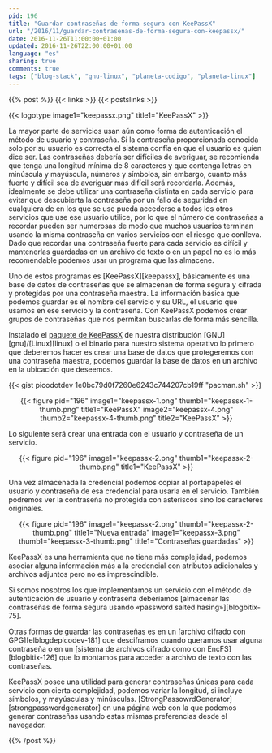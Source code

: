 ```yaml
---
pid: 196
title: "Guardar contraseñas de forma segura con KeePassX"
url: "/2016/11/guardar-contrasenas-de-forma-segura-con-keepassx/"
date: 2016-11-26T11:00:00+01:00
updated: 2016-11-26T22:00:00+01:00
language: "es"
sharing: true
comments: true
tags: ["blog-stack", "gnu-linux", "planeta-codigo", "planeta-linux"]
---
```


{{% post %}}
{{< links >}}
{{< postslinks >}}

{{< logotype image1="keepassx.png" title1="KeePassX" >}}

La mayor parte de servicios usan aún como forma de autenticación el método de usuario y contraseña. Si la contraseña proporcionada conocida solo por su usuario es correcta el sistema confía en que el usuario es quien dice ser. Las contraseñas debería ser difíciles de averiguar, se recomienda que tenga una longitud mínima de 8 caracteres y que contenga letras en minúscula y mayúscula, números y símbolos, sin embargo, cuanto más fuerte y difícil sea de averiguar más difícil será recordarla. Además, idealmente se debe utilizar una contraseña distinta en cada servicio para evitar que descubierta la contraseña por un fallo de seguridad en cualquiera de en los que se use pueda accederse a todos los otros servicios que use ese usuario utilice, por lo que el número de contraseñas a recordar pueden ser numerosas de modo que muchos usuarios terminan usando la misma contraseña en varios servicios con el riesgo que conlleva. Dado que recordar una contraseña fuerte para cada servicio es difícil y mantenerlas guardadas en un archivo de texto o en un papel no es lo más recomendable podemos usar un programa que las almacene.

Uno de estos programas es [KeePassX][keepassx], básicamente es una base de datos de contraseñas que se almacenan de forma segura y cifrada y protegidas por una contraseña maestra. La información básica que podemos guardar es el nombre del servicio y su URL, el usuario que usamos en ese servicio y la contraseña. Con KeePassX podemos crear grupos de contraseñas que nos permitan buscarlas de forma más sencilla.

Instalado el [paquete de KeePassX](https://www.archlinux.org/packages/community/x86_64/keepassx2/) de nuestra distribución [GNU][gnu]/[Linux][linux] o el binario para nuestro sistema operativo lo primero que deberemos hacer es crear una base de datos que protegeremos con una contraseña maestra, podemos guardar la base de datos en un archivo en la ubicación que deseemos.

{{< gist picodotdev 1e0bc79d0f7260e6243c744207cb19ff "pacman.sh" >}}

<div class="media" style="text-align: center;">
    {{< figure pid="196"
        image1="keepassx-1.png" thumb1="keepassx-1-thumb.png" title1="KeePassX"
        image2="keepassx-4.png" thumb2="keepassx-4-thumb.png" title2="KeePassX" >}}
</div>

Lo siguiente será crear una entrada con el usuario y contraseña de un servicio.

<div class="media" style="text-align: center;">
    {{< figure pid="196"
        image1="keepassx-2.png" thumb1="keepassx-2-thumb.png" title1="KeePassX" >}}
</div>

Una vez almacenada la credencial podemos copiar al portapapeles el usuario y contraseña de esa credencial para usarla en el servicio. También podremos ver la contraseña no protegida con asteriscos sino los caracteres originales.

<div class="media" style="text-align: center;">
    {{< figure pid="196"
        image1="keepassx-2.png" thumb1="keepassx-2-thumb.png" title1="Nueva entrada"
        image1="keepassx-3.png" thumb1="keepassx-3-thumb.png" title1="Contraseñas guardadas" >}}
</div>

KeePassX es una herramienta que no tiene más complejidad, podemos asociar alguna información más a la credencial con atributos adicionales y archivos adjuntos pero no es imprescindible.

Si somos nosotros los que implementamos un servicio con el método de autenticación de usuario y contraseña deberíamos [almacenar las contraseñas de forma segura usando «password salted hasing»][blogbitix-75].

Otras formas de guardar las contraseñas es en un [archivo cifrado con GPG][elblogdepicodev-181] que desciframos cuando queramos usar alguna contraseña o en un [sistema de archivos cifrado como con EncFS][blogbitix-126] que lo montamos para acceder a archivo de texto con las contraseñas.

KeePassX posee una utilidad para generar contraseñas únicas para cada servicio con cierta complejidad, podemos variar la longitud, si incluye símbolos, y mayúsculas y minúsculas. [StrongPassowrdGenerator][strongpasswordgenerator] en una página web con la que podemos generar contraseñas usando estas mismas preferencias desde el navegador.

{{% /post %}}
